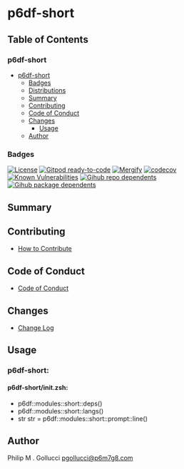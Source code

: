 # p6df-short

## Table of Contents


### p6df-short
- [p6df-short](#p6df-short)
  - [Badges](#badges)
  - [Distributions](#distributions)
  - [Summary](#summary)
  - [Contributing](#contributing)
  - [Code of Conduct](#code-of-conduct)
  - [Changes](#changes)
    - [Usage](#usage)
  - [Author](#author)

### Badges

[![License](https://img.shields.io/badge/License-Apache%202.0-yellowgreen.svg)](https://opensource.org/licenses/Apache-2.0)
[![Gitpod ready-to-code](https://img.shields.io/badge/Gitpod-ready--to--code-blue?logo=gitpod)](https://gitpod.io/#https://github.com/p6m7g8/p6df-short)
[![Mergify](https://img.shields.io/endpoint.svg?url=https://gh.mergify.io/badges/p6m7g8/p6df-short/&style=flat)](https://mergify.io)
[![codecov](https://codecov.io/gh/p6m7g8/p6df-short/branch/master/graph/badge.svg?token=14Yj1fZbew)](https://codecov.io/gh/p6m7g8/p6df-short)
[![Known Vulnerabilities](https://snyk.io/test/github/p6m7g8/p6df-short/badge.svg?targetFile=package.json)](https://snyk.io/test/github/p6m7g8/p6df-short?targetFile=package.json)
[![Gihub repo dependents](https://badgen.net/github/dependents-repo/p6m7g8/p6df-short)](https://github.com/p6m7g8/p6df-short/network/dependents?dependent_type=REPOSITORY)
[![Gihub package dependents](https://badgen.net/github/dependents-pkg/p6m7g8/p6df-short)](https://github.com/p6m7g8/p6df-short/network/dependents?dependent_type=PACKAGE)

## Summary

## Contributing

- [How to Contribute](CONTRIBUTING.md)

## Code of Conduct

- [Code of Conduct](https://github.com/p6m7g8/.github/blob/master/CODE_OF_CONDUCT.md)

## Changes

- [Change Log](CHANGELOG.md)

## Usage

### p6df-short:

#### p6df-short/init.zsh:

- p6df::modules::short::deps()
- p6df::modules::short::langs()
- str str = p6df::modules::short::prompt::line()



## Author

Philip M . Gollucci <pgollucci@p6m7g8.com>
